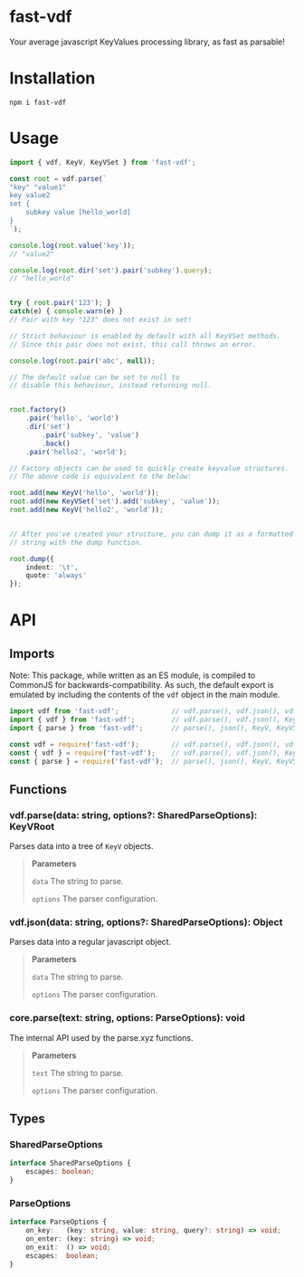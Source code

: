 # fast-vdf
Your average javascript KeyValues processing library, as fast as parsable!

# Installation
```
npm i fast-vdf
```

# Usage
```ts
import { vdf, KeyV, KeyVSet } from 'fast-vdf';

const root = vdf.parse(`
"key" "value1"
key value2
set {
	subkey value [hello_world]
}
`);

console.log(root.value('key'));
// "value2"

console.log(root.dir('set').pair('subkey').query);
// "hello_world"


try { root.pair('123'); }
catch(e) { console.warn(e) }
// Pair with key "123" does not exist in set!

// Strict behaviour is enabled by default with all KeyVSet methods.
// Since this pair does not exist, this call throws an error.

console.log(root.pair('abc', null));

// The default value can be set to null to
// disable this behaviour, instead returning null.


root.factory()
    .pair('hello', 'world')
    .dir('set')
        .pair('subkey', 'value')
        .back()
    .pair('hello2', 'world');

// Factory objects can be used to quickly create keyvalue structures.
// The above code is equivalent to the below:

root.add(new KeyV('hello', 'world'));
root.add(new KeyVSet('set').add('subkey', 'value'));
root.add(new KeyV('hello2', 'world'));


// After you've created your structure, you can dump it as a formatted
// string with the dump function.

root.dump({
	indent: '\t',
	quote: 'always'
});
```


# API

## Imports
Note: This package, while written as an ES module, is compiled to CommonJS for backwards-compatibility. As such, the default export is emulated by including the contents of the `vdf` object in the main module.

```ts
import vdf from 'fast-vdf';             // vdf.parse(), vdf.json(), vdf.KeyV, vdf.KeyVSet, ...
import { vdf } from 'fast-vdf';         // vdf.parse(), vdf.json(), KeyV, KeyVSet, ...
import { parse } from 'fast-vdf';       // parse(), json(), KeyV, KeyVSet, ...

const vdf = require('fast-vdf');        // vdf.parse(), vdf.json(), vdf.KeyV, vdf.KeyVSet, ...
const { vdf } = require('fast-vdf');    // vdf.parse(), vdf.json(), KeyV, KeyVSet, ...
const { parse } = require('fast-vdf');  // parse(), json(), KeyV, KeyVSet, ...
```

## Functions
### vdf.**parse**(data: string, options?: SharedParseOptions): KeyVRoot
Parses data into a tree of `KeyV` objects.

> **Parameters**
>
> `data` The string to parse.
>
> `options` The parser configuration.

### vdf.**json**(data: string, options?: SharedParseOptions): Object
Parses data into a regular javascript object.

> **Parameters**
>
> `data` The string to parse.
>
> `options` The parser configuration.

### core.**parse**(text: string, options: ParseOptions): void
The internal API used by the parse.xyz functions.

> **Parameters**
>
> `text` The string to parse.
>
> `options` The parser configuration.

## Types

### SharedParseOptions
```ts
interface SharedParseOptions {
    escapes: boolean;
}
```

### ParseOptions
```ts
interface ParseOptions {
    on_key:   (key: string, value: string, query?: string) => void;
    on_enter: (key: string) => void;
    on_exit:  () => void;
    escapes:  boolean;
}
```